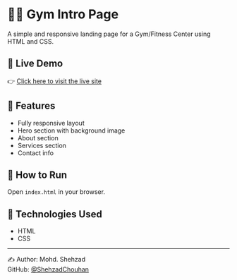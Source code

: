 # 🏋️‍♂️ Gym Intro Page

A simple and responsive landing page for a Gym/Fitness Center using HTML and CSS.

## 🔗 Live Demo

👉 [Click here to visit the live site](https://shehzadchouhan.github.io/gym-intro-page/)

## 📌 Features
- Fully responsive layout
- Hero section with background image
- About section
- Services section
- Contact info

## 🚀 How to Run
Open `index.html` in your browser.

## 📁 Technologies Used
- HTML
- CSS

---

✍️ Author: Mohd. Shehzad  
GitHub: [@ShehzadChouhan](https://github.com/ShehzadChouhan)
